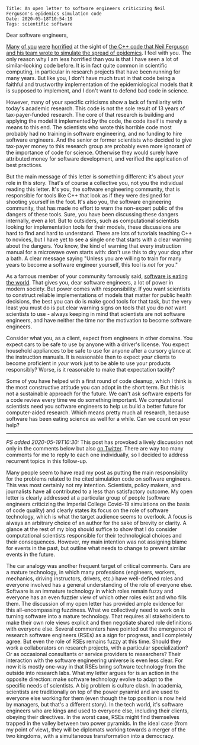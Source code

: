     Title: An open letter to software engineers criticizing Neil Ferguson's epidemics simulation code
    Date: 2020-05-18T10:54:19
    Tags: scientific software

Dear software engineers,

[Many](https://lockdownsceptics.org/code-review-of-fergusons-model/)  [of you](https://www.telegraph.co.uk/technology/2020/05/16/coding-led-lockdown-totally-unreliable-buggy-mess-say-experts/) [were](https://chrisvoncsefalvay.com/2020/05/09/imperial-covid-model/) [horrified](https://github.com/mrc-ide/covid-sim/issues) at the sight of [the C++ code that Neil Ferguson and his team wrote to simulate the spread of epidemics](https://github.com/mrc-ide/covid-sim). I feel with you. The only reason why I am less horrified than you is that I have seen a lot of similar-looking code before. It is in fact quite common in scientific computing, in particular in research projects that have been running for many years. But like you, I don't have much trust in that code being a faithful and trustworthy implementation of the epidemiological models that it is supposed to implement, and I don't want to defend bad code in science.

<!-- more -->

However, many of your specific criticisms show a lack of familiarity with today's academic research. This code is not the sole result of 13 years of tax-payer-funded research. The core of that research is building and applying the model it implemented by the code, the code itself is merely a means to this end. The scientists who wrote this horrible code most probably had no training in software engineering, and no funding to hire software engineers. And the senior or former scientists who decided to give tax-payer money to this research group are probably even more ignorant of the importance of code for science. Otherwise they would surely have attributed money for software development, and verified the application of best practices.

But the main message of this letter is something different: it's about *your* role in this story. That's of course a collective you, not you the individual reading this letter. It's you, the software engineering community, that is responsible for tools like C++ that look as if they were designed for shooting yourself in the foot. It's also you, the software engineering community, that has made no effort to warn the non-expert public of the dangers of these tools. Sure, you have been discussing these dangers internally, even a lot. But to outsiders, such as computational scientists looking for implementation tools for their models, these discussions are hard to find and hard to understand. There are lots of tutorials teaching C++ to novices, but I have yet to see a single one that starts with a clear warning about the dangers. You know, the kind of warning that every instruction manual for a microwave oven starts with: don't use this to dry your dog after a bath. A clear message saying "Unless you are willing to train for many years to become a software engineer yourself, this tool is *not* for you."

As a famous member of your community famously said, [software is eating the world](https://a16z.com/2011/08/20/why-software-is-eating-the-world/). That gives you, dear software engineers, a lot of power in modern society. But power comes with responsibility. If you want scientists to construct reliable implementations of models that matter for public health decisions, the best you can do is make good tools for that task, but the very least you must do is put clear warning signs on tools that you do *not* want scientists to use - always keeping in mind that scientists are not software engineers, and have neither the time nor the motivation to become software engineers.

Consider what you, as a client, expect from engineers in other domains. You expect cars to be safe to use by anyone with a driver's license. You expect household appliances to be safe to use for anyone after a cursory glance at the instruction manuals. It is reasonable then to expect *your* clients to become proficient in *your* work just to be able to use your products responsibly? Worse, is it reasonable to make that expectation tacitly?

Some of you have helped with a first round of code cleanup, which I think is the most constructive attitude you can adopt in the short term. But this is not a sustainable approach for the future. We can't ask software experts for a code review every time we do something important. We computational scientists need you software engineers to help us build a better future for computer-aided research. Which means pretty much all research, because software has been eating science as well for a while. Can we count on your help?

<hr>

*PS added 2020-05-19T10:30:* This post has provoked a lively discussion not only in the comments below but also [on Twitter](https://twitter.com/khinsen/status/1262307434632282112). There are way too many comments for me to reply to each one individually, so I decided to address recurrent topics in this follow-up.

Many people seem to have read my post as putting the main responsibility for the problems related to the cited simulation code on software engineers. This was most certainly not my intention. Scientists, policy makers, and journalists have all contributed to a less than satisfactory outcome. My open letter is clearly addressed at a particular group of people (software engineers criticizing the Imperial College Covid-19 simulations on the basis of code quality) and clearly states its focus on the role of software technology, which is what the target audience seems to overlook. A focus is always an arbitrary choice of an author for the sake of brevity or clarity. A glance at the rest of my blog should suffice to show that I do consider computational scientists responsible for their technological choices and their consequences. However, my main intention was not assigning blame for events in the past, but outline what needs to change to prevent similar events in the future.

The car analogy was another frequent target of critical comments. Cars are a mature technology, in which many professions (engineers, workers, mechanics, driving instructors, drivers, etc.) have well-defined roles and everyone involved has a general understanding of the role of everyone else. Software is an immature technology in which roles remain fuzzy and everyone has an even fuzzier view of which other roles exist and who fills them. The discussion of my open letter has provided ample evidence for this all-encompassing fuzziness. 
What we collectively need to work on is turning software into a mature technology. That requires all stakeholders to make their own role views explicit and then negotiate shared role definitions with everyone else. Several commenters have pointed out the emergence of research software engineers (RSEs) as a sign for progress, and I completely agree. But even the role of RSEs remains fuzzy at this time. Should they work a collaborators on research projects, with a particular specialization? Or as occasional consultants or service providers to researchers? Their interaction with the software engineering universe is even less clear. For now it is mostly one-way in that RSEs bring software technology from the outside into research labs. What my letter argues for is an action in the opposite direction: make software technology evolve to adapt to the specific needs of scientists. A big problem is culture clash. In academia, scientists are traditionally on top of the power pyramid and are used to everyone else working for them (even though the top position is now held by managers, but that's a different story). In the tech world, it's software engineers who are kings and used to everyone else, including their clients, obeying their directives. In the worst case, RSEs might find themselves trapped in the valley between two power pyramids. In the ideal case (from my point of view), they will be diplomats working towards a merger of the two kingdoms, with a simultaneous transformation into a democracy.
